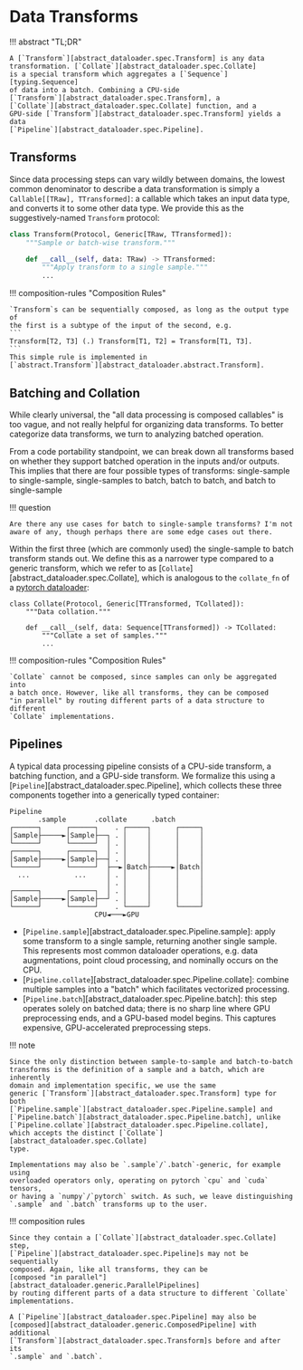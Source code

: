 # Data Transforms

!!! abstract "TL;DR"

    A [`Transform`][abstract_dataloader.spec.Transform] is any data
    transformation. [`Collate`][abstract_dataloader.spec.Collate]
    is a special transform which aggregates a [`Sequence`][typing.Sequence]
    of data into a batch. Combining a CPU-side
    [`Transform`][abstract_dataloader.spec.Transform], a
    [`Collate`][abstract_dataloader.spec.Collate] function, and a
    GPU-side [`Transform`][abstract_dataloader.spec.Transform] yields a data
    [`Pipeline`][abstract_dataloader.spec.Pipeline].

## Transforms

Since data processing steps can vary wildly between domains, the lowest common
denominator to describe a data transformation is simply a
`Callable[[TRaw], TTransformed]`: a callable which takes an input data type,
and converts it to some other data type. We provide this as the
suggestively-named `Transform` protocol:

```python
class Transform(Protocol, Generic[TRaw, TTransformed]):
    """Sample or batch-wise transform."""

    def __call__(self, data: TRaw) -> TTransformed:
        """Apply transform to a single sample."""
        ...
```

!!! composition-rules "Composition Rules"

    `Transform`s can be sequentially composed, as long as the output type of
    the first is a subtype of the input of the second, e.g.
    ```
    Transform[T2, T3] (.) Transform[T1, T2] = Transform[T1, T3].
    ```
    This simple rule is implemented in
    [`abstract.Transform`][abstract_dataloader.abstract.Transform].

## Batching and Collation

While clearly universal, the "all data processing is composed callables" is too
vague, and not really helpful for organizing data transforms. To better
categorize data transforms, we turn to analyzing batched operation.

From a code portability standpoint, we can break down all transforms based on
whether they support batched operation in the inputs and/or outputs. This
implies that there are four possible types of transforms: single-sample to
single-sample, single-samples to batch, batch to batch, and batch to
single-sample

!!! question

    Are there any use cases for batch to single-sample transforms? I'm not
    aware of any, though perhaps there are some edge cases out there.

Within the first three (which are commonly used) the single-sample to batch
transform stands out. We define this as a narrower type compared to a generic
transform, which we refer to as [`Collate`][abstract_dataloader.spec.Collate],
which is analogous to the `collate_fn` of a
[pytorch dataloader](https://pytorch.org/docs/stable/data.html):

```
class Collate(Protocol, Generic[TTransformed, TCollated]):
    """Data collation."""

    def __call__(self, data: Sequence[TTransformed]) -> TCollated:
        """Collate a set of samples."""
        ...
```

!!! composition-rules "Composition Rules"

    `Collate` cannot be composed, since samples can only be aggregated into
    a batch once. However, like all transforms, they can be composed
    "in parallel" by routing different parts of a data structure to different
    `Collate` implementations.

## Pipelines

A typical data processing pipeline consists of a CPU-side transform, a
batching function, and a GPU-side transform. We formalize this using a
[`Pipeline`][abstract_dataloader.spec.Pipeline], which collects these three
components together into a generically typed container:

``` 
Pipeline
       .sample       .collate      .batch
┌──────┐      ┌──────┐    . ┌─────┐      ┌─────┐
│Sample├─────►│Sample├──┐ . │     │      │     │
└──────┘      └──────┘  │ . │     │      │     │
┌──────┐      ┌──────┐  │ . │     │      │     │
│Sample├─────►│Sample├──┤ . │     │      │     │
└──────┘      └──────┘  ├──►│Batch├─────►│Batch│
  ...           ...     │ . │     │      │     │
                        │ . │     │      │     │
┌──────┐      ┌──────┐  │ . │     │      │     │
│Sample├─────►│Sample├──┘ . │     │      │     │
└──────┘      └──────┘    . └─────┘      └─────┘
                     CPU◄───►GPU
```

- [`Pipeline.sample`][abstract_dataloader.spec.Pipeline.sample]: apply
  some transform to a single sample, returning another single sample. This
  represents most common dataloader operations, e.g. data augmentations, point
  cloud processing, and nominally occurs on the CPU.
- [`Pipeline.collate`][abstract_dataloader.spec.Pipeline.collate]: combine
  multiple samples into a "batch" which facilitates vectorized processing.
- [`Pipeline.batch`][abstract_dataloader.spec.Pipeline.batch]: this step
  operates solely on batched data; there is no sharp line where GPU
  preprocessing ends, and a GPU-based model begins. This captures expensive,
  GPU-accelerated preprocessing steps.

!!! note

    Since the only distinction between sample-to-sample and batch-to-batch
    transforms is the definition of a sample and a batch, which are inherently
    domain and implementation specific, we use the same
    generic [`Transform`][abstract_dataloader.spec.Transform] type for both
    [`Pipeline.sample`][abstract_dataloader.spec.Pipeline.sample] and
    [`Pipeline.batch`][abstract_dataloader.spec.Pipeline.batch], unlike
    [`Pipeline.collate`][abstract_dataloader.spec.Pipeline.collate],
    which accepts the distinct [`Collate`][abstract_dataloader.spec.Collate]
    type.
    
    Implementations may also be `.sample`/`.batch`-generic, for example using
    overloaded operators only, operating on pytorch `cpu` and `cuda` tensors,
    or having a `numpy`/`pytorch` switch. As such, we leave distinguishing
    `.sample` and `.batch` transforms up to the user.

!!! composition rules

    Since they contain a [`Collate`][abstract_dataloader.spec.Collate] step,
    [`Pipeline`][abstract_dataloader.spec.Pipeline]s may not be sequentially
    composed. Again, like all transforms, they can be
    [composed "in parallel"][abstract_dataloader.generic.ParallelPipelines]
    by routing different parts of a data structure to different `Collate`
    implementations.

    A [`Pipeline`][abstract_dataloader.spec.Pipeline] may also be
    [composed][abstract_dataloader.generic.ComposedPipeline] with additional
    [`Transform`][abstract_dataloader.spec.Transform]s before and after its
    `.sample` and `.batch`.
